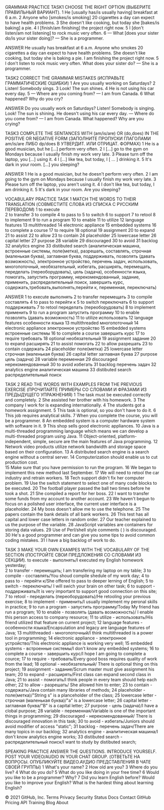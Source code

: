 GRAMMAR PRACTICE
TASK1
CHOOSE THE RIGHT OPTION (ВЫБЕРИТЕ ПРАВИЛЬНЫЙ ВАРИАНТ).
1 He [usually has/is usually having] breakfast at 6 a.m.
2 Anyone who [smokes/is smoking] 20 cigarettes a day can expect to have health problems.
3 She doesn't like cooking, but today she [bakes/is baking] a pie.
4 I [finish/am finishing] the project right now.
5 I [don't listen/am not listening] to rock music very often.
6  — What [does your sister do/is your sister doing]?
— She is a programmer.


ANSWER
He usually has breakfast at 6 a.m.
Anyone who smokes 20 cigarettes a day can expect to have health problems.
She doesn't like cooking, but today she is baking a pie.
I am finishing the project right now.
5 I don't listen to rock music very often.
What does your sister do?
— She is a programmer.

TASK2
CORRECT THE GRAMMAR MISTAKES (ИСПРАВЬТЕ ГРАММАТИЧЕСКИЕ ОШИБКИ)
1 Are you usually working on Saturdays?
2 Listen! Somebody sings.
3 Look! The sun shines.
4 He is not using his car every day.
5 — Where are you coming from?
— I am from Canada.
6 What happened? Why do you cry?


ANSWER
Do you usually work on Saturdays?
Listen! Somebody is singing.
Look! The sun is shining.
He doesn't using his car every day.
— Where do you come from?
— I am from Canada.
What happened? Why are you crying?


TASK3
COMPLETE THE SENTANCES WITH (am/is/are) OR (do,does) IN THE POSITIVE OR NEGATIVE FORM (ЗАПОЛНИТЕ ПРОПУСКИ ГЛАГОЛАМИ am/is/are ЛИБО dp/does В УТВЕРДИТ. ИЛИ ОТРИЦАТ. ФОРМАХ)
1 He is a good musician, but he [...] perform very often.
2 I [...] go to the gym on Mondays because I usually finish my work very late.
3 Please turn off the laptop, you [...] using it.
4 I [...] like tea, but today, I [ ... ] drinking it.
5 It's dark in your room. [...] you sleeping?


ANSWER
1 He is a good musician, but he doesn't perform very often.
2 I am going to the gym on Mondays because I usually finish my work very late.
3 Please turn off the laptop, you aren't using it.
4 I don't like tea, but today, I am drinking it.
5 It's dark in your room. Are you sleeping?


VOCABULARY PRACTICE
TASK 1
MATCH THE WORDS TO THEIR TRANSLATION (СОВМЕСТИТЕ СЛОВА ИЗ СПИСКА С РУССКИМ ПЕРЕВОДОМ)
1 to execute  
2 to transfer
3 to compile
4 to pass to
5 to switch
6 to support
7 to retool
8 to implement
9 to run a program
10 to enable
11 to utilize
12 language features
13 multithreaded
14 electronic appliance
15 embedded systems
16 to complete a course
17 to require 
18 optional
19 assignment
20 to expand
21 to assist
22 to allow
23 to contain
24 placeholder
25 lowercase letter
26 capital letter 
27 purpose
28 variable
29 discouraged
30 to avoid
31 backlog 
32 analytics engine
33 distibuted search 
(аналитическая машина, встроенные системы, поле(метка), разрешать, составлять, строчная (маленькая буква), заглавная буква, поддерживать, позволять (давать возможность),
электронное устройство, перечень задач, использовать, многопоточный, необязательный, избегать, расширять, перемещать, переделать (переоборудовать), цель (задача), 
особенности языка, помогать, запустить программу, нерекомендованный, задание, применить, распределительный поиск, завершить курс, содержать,требовать,выполнять,перейти к, 
переменная, переключать)



ANSWER
1 to execute                       выполнять
2 to transfer                      перемещать
3 to compile                       составлять
4 to pass to                       перейти к
5 to switch                        переключать
6 to support                       поддерживать
7 to retool                        переделать (переоборудовать)
8 to implement                     применить
9 to run a program                 запустить программу
10 to enable                       позволять (давать возможность)
11 to utilize                      использовать
12 language features               особенности языка
13 multithreaded                   многопоточный
14 electronic appliance            электронное устройство
15 embedded systems                встроенные системы
16 to complete a course            завершить курс
17 to require                      требовать
18 optional                        необязательный
19 assignment                      задание
20 to expand                       расширять
21 to assist                       помогать
22 to allow                        разрешать
23 to contain                      содержать
24 placeholder                     поле(метка)
25 lowercase letter                строчная (маленькая буква)
26 capital letter                  заглавная буква
27 purpose                         цель (задача)
28 variable                        переменная
29 discouraged                     нерекомендованный
30 to avoid                        избегать
31 backlog                         перечень задач
32 analytics engine                аналитическая машина
33 distibuted search               распределительный поиск


TASK 2
READ THE WORDS WITH EXAMPLES FROM THE PREVIOUS EXERCISE (ПРОЧИТАЙТЕ ПРИМЕРЫ СО СЛОВАМИ И ФРАЗАМИ ИЗ ПРЕДЫДУЩЕГО УПРАЖНЕНИЯ) 
1 The task must be executed correctly and completely. 
2 She assisted her brother with his homework. 
3 The company I work for is expanding internationally.
4 The students got a homework assignment.
5 This task is optional, so you don't have to do it. 
6 This job requires analytical skills.
7 When you complete the course, you will be a programmer. 
8 An embedded system is a computer hardware system with software in it.
9 This shop sells good electronic appliances. 
10 Java is a multi-threaded programming language which means we can develop a multi-threaded program using Java.
11 Object-oriented, platform-independent, simple, secure are the main features of Java programming. 
12 Network video products utilize network bandwidth and storage space based on their configuration. 
13  A distributed search engine is a search engine without a central server.
14 Computerization should enable us to cut production cost.  
15 Make sure that you have permission to run the program. 
16 We began to implement this new method last September.
17  We will need to retool the car industry and retrain workers. 
18 Tech support didn't fix her computer problem.
19 Use the switch statement to select one of many code blocks to be executed.
20 The football player passed the ball two times before he took a shot. 
21 She compiled a report for her boss. 
22  I want to transfer some funds from my account to another account.
23 We haven't begun to focus on a polished user interface, the current user interface is a placeholder.
24 My boss doesn't allow me to use the telephone.
25 The papers contain the bank details of all bank workers.
26 This test has all capital and lower case letters in random order.
27 Our teacher explained to us the purpose of the variable. 
28 JavaScript variables are containers for storing data values.
29 Use of Perl/shell style comments ( ) is discouraged.
30 He's a good programmer and can give you some tips to avoid common coding mistakes. 
31 I have a big backlog of work to do.

TASK 3
MAKE YOUR OWN EXAMPES WITH THE VOCABULARY OF THE SECTION (ПОСТРОЙТЕ СВОИ ПРЕДЛОЖЕНИЯ СО СЛОВАМИ ИЗ СЕКЦИИ). 
to execute - выполнять/I executed my English homework yesterday;   
2 to transfer - перемещать; I am transfering my laptop on my table;
3 to compile - составлять/You shoud compile shedule of my work day;
4 to pass to - перейти к/She offered to pass to deeper lerning of English;
5 to switch - переключать/ I will swich your brain on other task;
6 to support - поддерживать/It is very important to support good connection on this site;
7 to retool - переделать (переоборудовать)/He retooling your previous exercise;
8 to implement - применить/I usually implement my peronal skills in practice;
9 to run a program - запустить программу/Today My friend has run a program;
10 to enable - позволять (давать возможность)/ I enable this person access to company resource;
11 to utilize - использовать/His friend utilized that feature on current project;
12 language features - особенности языка/Encapsulation and legacy are language features of Java;
13 multithreaded - многопоточный/I think multithreaded is a power tool in programming;
14 electronic appliance - электронное устройство/This electronic appliance is working very well;
15 embedded systems - встроенные системы/I don't know any embedded systems;
16 to complete a course - завершить курс/I hope I am going to complete a cource;
17 to require - требовать/Every good boss requires quality of work from the lead;
18 optional - необязательный/ There is optional thing on this project;
19 assignment - задание/Scrum master must give assignment his team;
20 to expand - расширять/First class can expand second class in Java;
21 to assist - помогать/I think people in every team should help each other;
22 to allow - разрешать/ She allowed him to enter;
23 to contain - содержать/Java contain many libraries of methods;
24 placeholder - поле(метка)/"String s" is a planceholder of the class; 
25 lowercase letter - строчная (маленькая буква)/"a" is a lowercase letter;
26 capital letter - заглавная буква/"B" is a capital letter;
27 purpose - цель (задача)/I have a clobal purpose;
28 variable - переменная/Variable is one of the important things in programming;
29 discouraged - нерекомендованный/ There is discouraged innovation in this task;
30 to avoid - избегать/Juniors should avoid modifier of access "static"; 
31 backlog - перечень задач/There are many topics in our backlog;
32 analytics engine - аналитическая машина/I don't know analytics engine works;
33 distibuted search - распределительный поиск/I want to study by distibuted search;



SPEAKING PRACTICE
ANSWER THE QUESTIONS. INTRODUCE YOURSELF. POST YOUR VIDEO/AUDIO IN YOUR CHAT GROUP. (ОТВЕТЬТЕ НА ВОПРОСЫ. ОПУБЛИКУЙТЕ ВИДЕО.АУДИО ПРЕДСТАВЛЕНИЯ В ЧАТЕ СВОЕЙ ГРУППЫ)
1 What's your name? 
2 How old are you? 
3 Where do you live?
4 What do you do?
5 What do you like doing in your free time?
6 Would you like to be a programmer? Why?
7 Did you learn English before? Would you like to improve your English? What is the hardest thing about learning English?








 



© 2021 GitHub, Inc.
Terms
Privacy
Security
Status
Docs
Contact GitHub
Pricing
API
Training
Blog
About


